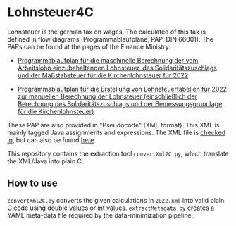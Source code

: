 # Lohnsteuer4C

Lohnsteuer is the german tax on wages. The calculated of this tax is defined in flow diagrams (Programmablaufpläne, PAP,
DIN 66001). The PAPs can be found at the pages of the Finance Ministry:

* [Programmablaufplan für die maschinelle Berechnung der vom Arbeitslohn einzubehaltenden Lohnsteuer, des Solidaritätszuschlags und der Maßstabsteuer für die Kirchenlohnsteuer für 2022](https://www.bundesfinanzministerium.de/Content/DE/Downloads/Steuern/Steuerarten/Lohnsteuer/Programmablaufplan/2021-11-05-PAP-2022-anlage-1.pdf?__blob=publicationFile&v=3)

* [Programmablaufplan für die Erstellung von Lohnsteuertabellen für 2022 zur manuellen Berechnung der Lohnsteuer (einschließlich der Berechnung des Solidaritätszuschlags und der Bemessungsgrundlage für die Kirchenlohnsteuer)](https://www.bundesfinanzministerium.de/Content/DE/Downloads/Steuern/Steuerarten/Lohnsteuer/Programmablaufplan/2021-11-05-PAP-2022-anlage-2.pdf?__blob=publicationFile&v=3)

These PAP are also provided in "Pseudocode" (XML format). This XML is mainly tagged Java assignments and expressions.
The XML file is [checked in](conversion/2022.xml), but can also be
found  [here](https://www.bmf-steuerrechner.de/interface/pseudocodes.xhtml).

This repository contains the extraction tool `convertXml2C.py`, which translate the XML/Java into plain C.

## How to use

`convertXml2C.py` converts the given calculations in `2022.xml` into valid plain C code using double values or int values. `extractMetadata.py` creates a YAML meta-data file required by the data-minimization pipeline.
